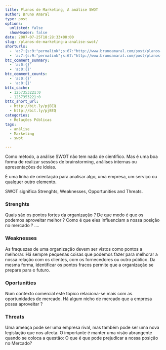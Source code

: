 ```yaml
---
title: Planos de Marketing, A análise SWOT
author: Bruno Amaral
type: post
options:
  unlisted: false
  showHeader: false
date: 2007-07-25T18:28:33+00:00
slug: /planos-de-marketing-a-analise-swot/
shorturls:
  - 'a:7:{s:9:"permalink";s:67:"http://www.brunoamaral.com/post/planos-de-marketing-a-analise-swot/";s:7:"tinyurl";s:25:"http://tinyurl.com/5mq39g";s:4:"isgd";s:17:"http://is.gd/pEDX";s:5:"bitly";s:19:"http://bit.ly/HxFHd";s:5:"snipr";s:22:"http://snipr.com/euv2y";s:5:"snurl";s:22:"http://snurl.com/euv2y";s:7:"snipurl";s:24:"http://snipurl.com/euv2y";}'
  - 'a:7:{s:9:"permalink";s:67:"http://www.brunoamaral.com/post/planos-de-marketing-a-analise-swot/";s:7:"tinyurl";s:25:"http://tinyurl.com/5mq39g";s:4:"isgd";s:17:"http://is.gd/pEDX";s:5:"bitly";s:19:"http://bit.ly/HxFHd";s:5:"snipr";s:22:"http://snipr.com/euv2y";s:5:"snurl";s:22:"http://snurl.com/euv2y";s:7:"snipurl";s:24:"http://snipurl.com/euv2y";}'
btc_comment_summary:
  - 'a:0:{}'
  - 'a:0:{}'
btc_comment_counts:
  - 'a:0:{}'
  - 'a:0:{}'
bttc_cache:
  - 1257353221:0
  - 1257353221:0
bttc_short_url:
  - http://bit.ly/pjBEQ
  - http://bit.ly/pjBEQ
categories:
  - Relações Públicas
tags:
  - análise
  - Marketing
  - swot

---
```

Como método, a análise SWOT não tem nada de cientifico. Mas é uma boa forma de realizar sessões de brainstorming, análises internas ou apresentações de ideias.

É uma linha de orientação para analisar algo, uma empresa, um serviço ou qualquer outro elemento.

SWOT significa Strenghts, Weaknesses, Opportunities and Threats.

### Strenghts

Quais são os pontos fortes da organização ? De que modo é que os podemos aproveitar melhor ? Como é que eles influenciam a nossa posição no mercado ? &#8230;.

### Weaknesses

As fraquezas de uma organização devem ser vistos como pontos a melhorar. Há sempre pequenas coisas que podemos fazer para melhorar a nossa relação com os clientes, com os fornecedores ou outro público. Da mesma forma, identificar os pontos fracos permite que a organização se prepare para o futuro.

### Oportunities

Num contexto comercial este tópico relaciona-se mais com as oportunidades de mercado. Há algum nicho de mercado que a empresa possa aproveitar ?

### Threats

Uma ameaça pode ser uma empresa rival, mas também pode ser uma nova legislação que nos afecta. O importante é manter uma visão abrangente quando se coloca a questão: O que é que pode prejudicar a nossa posição no Mercado?